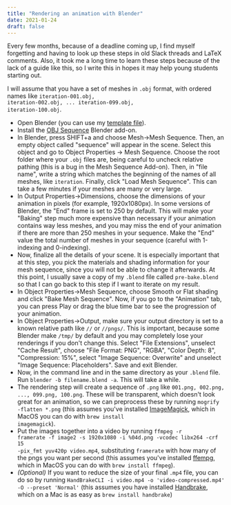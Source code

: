 ```yaml
---
title: "Rendering an animation with Blender"
date: 2021-01-24
draft: false
---
```


Every few months, because of a deadline coming up, I find myself forgetting and having to look up these steps in old Slack threads and LaTeX comments. Also, it took me a long time to learn these steps because of the lack of a guide like this, so I write this in hopes it may help young students starting out.</h3>

I will assume that you have a set of meshes in <code>.obj</code> format, with ordered names like <code>iteration-001.obj, iteration-002.obj, ... iteration-099.obj, iteration-100.obj</code>.</h3>
- Open Blender (you can use my <a href="blender/template.blend" download>template file</a>).
- Install the <a href="https://github.com/neverhood311/Stop-motion-OBJ">OBJ Sequence</a> Blender add-on.
- In Blender, press SHIFT+a and choose Mesh->Mesh Sequence. Then, an empty object called "sequence" will appear in the scene. Select this object and go to Object Properties -> Mesh Sequence. Choose the root folder where your <code>.obj</code> files are, being careful to uncheck relative pathing (this is a bug in the Mesh Sequence Add-on). Then, in "file name", write a string which matches the beginning of the names of all meshes, like <code>iteration</code>. Finally, click "Load Mesh Sequence". This can take a few minutes if your meshes are many or very large.
- In Output Properties->Dimensions, choose the dimensions of your animation in pixels (for example, 1920x1080px). In some versions of Blender, the "End" frame is set to 250 by default. This will make your "Baking" step much more expensive than necessary if your animation contains way less meshes, and you may miss the end of your animation if there are more than 250 meshes in your sequence. Make the "End" value the total number of meshes in your sequence (careful with 1-indexing and 0-indexing).
- Now, finalize all the details of your scene. It is especially important that at this step, you pick the materials and shading information for your mesh sequence, since you will not be able to change it afterwards. At this point, I usually save a copy of my <code>.blend</code> file called <code>pre-bake.blend</code> so that I can go back to this step if I want to iterate on my result.
- In Object Properties->Mesh Sequence, choose Smooth or Flat shading and click "Bake Mesh Sequence". Now, if you go to the "Animation" tab, you can press Play or drag the blue time bar to see the progression of your animation.
- In Object Properties->Output, make sure your output directory is set to a known relative path like <code>//</code> or <code>//pngs/</code>. This is important, because some Blender make <code>/tmp/</code> by default and you may completely lose your renderings if you don't change this. Select "File Extensions", unselect "Cache Result", choose "File Format: PNG", "RGBA", "Color Depth: 8", "Compression: 15%", select "Image Sequence: Overwrite" and unselect "Image Sequence: Placeholders". Save and exit Blender.
- Now, in the command line and in the same directory as your <code>.blend</code> file. Run <code>blender -b filename.blend -a</code>. This will take a while.
- The rendering step will create a sequence of <code>.png</code> like <code>001.png, 002.png, ..., 099.png, 100.png</code>. These will be transparent, which doesn't look great for an animation, so we can preprocess these by running <code>mogrify -flatten *.png</code> (this assumes you've installed <a href="https://imagemagick.org/script/download.php">ImageMagick</a>, which in MacOS you can do with <code>brew install imagemagick</code>). 
- Put the images together into a video by running <code>ffmpeg -r framerate -f image2 -s 1920x1080 -i %04d.png -vcodec libx264 -crf 15 -pix_fmt yuv420p video.mp4</code>, substituting <code>framerate</code> with how many of the pngs you want per second (this assumes you've installed <a href="https://ffmpeg.org">ffempg</a>, which in MacOS you can do with <code>brew install ffmpeg</code>).
- *(Optional)* If you want to reduce the size of your final `.mp4` file, you can do so by running `HandBrakeCLI -i video.mp4 -o 'video-compressed.mp4' -O --preset 'Normal'` (this assumes you have installed [Handbrake](https://handbrake.fr), which on a Mac is as easy as `brew install handbrake`)
